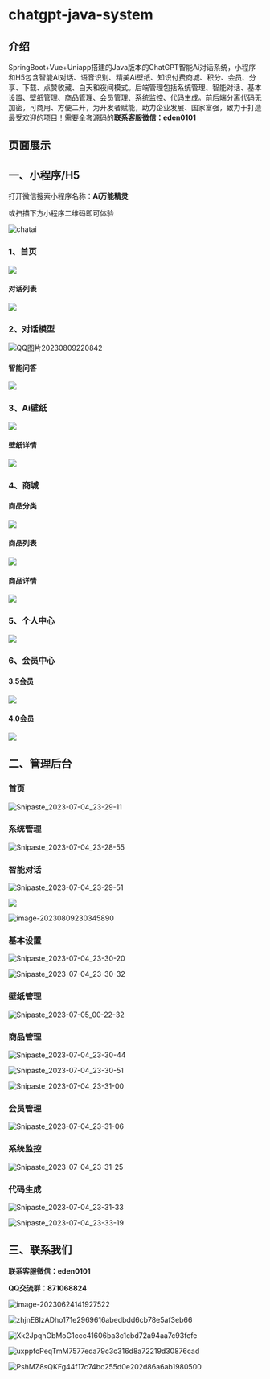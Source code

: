 # chatgpt-java-system

## 介绍
SpringBoot+Vue+Uniapp搭建的Java版本的ChatGPT智能Ai对话系统，小程序和H5包含智能Ai对话、语音识别、精美Ai壁纸、知识付费商城、积分、会员、分享、下载、点赞收藏、白天和夜间模式。后端管理包括系统管理、智能对话、基本设置、壁纸管理、商品管理、会员管理、系统监控、代码生成。前后端分离代码无加密，可商用、方便二开，为开发者赋能，助力企业发展、国家富强，致力于打造最受欢迎的项目！需要全套源码的**联系客服微信：eden0101**

##  页面展示

## 一、小程序/H5

打开微信搜索小程序名称：**Ai万能精灵**

或扫描下方小程序二维码即可体验

![chatai](README.assets/chatai.jpg)

### 1、首页

![](README.assets/QQ图片20230809220914.jpg)

#### 对话列表

![](README.assets/QQ图片20230809221221.jpg)

### 2、对话模型

![QQ图片20230809220842](README.assets/QQ图片20230809220842.jpg)

#### 智能问答

![](README.assets/QQ图片20230809221455.jpg)

### 3、Ai壁纸

![](README.assets/QQ图片20230809220846.jpg)

#### 壁纸详情

![](README.assets/QQ图片20230809221603.jpg)

### 4、商城

#### 商品分类

![](README.assets/QQ图片20230809220850.jpg)

#### 商品列表

![](README.assets/QQ图片20230809220853.jpg)

#### 商品详情

![](README.assets/QQ图片20230809220857.jpg)



### 5、个人中心

![](README.assets/QQ图片20230809220900.jpg)



### 6、会员中心

#### 3.5会员

![](README.assets/QQ图片20230809220903.jpg)

#### 4.0会员

![](README.assets/QQ图片20230809222254.jpg)

## 二、管理后台

### 首页

![Snipaste_2023-07-04_23-29-11](README.assets/Snipaste_2023-07-04_23-29-11.jpg)

### 系统管理

![Snipaste_2023-07-04_23-28-55](README.assets/Snipaste_2023-07-04_23-28-55.jpg)

### 智能对话

![Snipaste_2023-07-04_23-29-51](README.assets/Snipaste_2023-07-04_23-29-51.jpg)

![](README.assets/image-20230809230249954-169159337228114.png)

![image-20230809230345890](README.assets/image-20230809230345890-169159342750616.png)

### 基本设置

![Snipaste_2023-07-04_23-30-20](README.assets/Snipaste_2023-07-04_23-30-20.jpg)

![Snipaste_2023-07-04_23-30-32](README.assets/Snipaste_2023-07-04_23-30-32.jpg)

### 壁纸管理

![Snipaste_2023-07-05_00-22-32](README.assets/Snipaste_2023-07-05_00-22-32.jpg)

### 商品管理

![Snipaste_2023-07-04_23-30-44](README.assets/Snipaste_2023-07-04_23-30-44.jpg)

![Snipaste_2023-07-04_23-30-51](README.assets/Snipaste_2023-07-04_23-30-51.jpg)

![Snipaste_2023-07-04_23-31-00](README.assets/Snipaste_2023-07-04_23-31-00.jpg)

### 会员管理

![Snipaste_2023-07-04_23-31-06](README.assets/Snipaste_2023-07-04_23-31-06.jpg)

### 系统监控

![Snipaste_2023-07-04_23-31-25](README.assets/Snipaste_2023-07-04_23-31-25.jpg)

### 代码生成

![Snipaste_2023-07-04_23-31-33](README.assets/Snipaste_2023-07-04_23-31-33.jpg)

![Snipaste_2023-07-04_23-33-19](README.assets/Snipaste_2023-07-04_23-33-19.jpg)

## 三、联系我们

**联系客服微信：eden0101**

**QQ交流群：871068824**

![image-20230624141927522](README.assets/202306241419069.png)











![zhjnE8IzADho171e2969616abedbdd6cb78e5af3eb66](README.assets/zhjnE8IzADho171e2969616abedbdd6cb78e5af3eb66.jpg)



![Xk2JpqhGbMoG1ccc41606ba3c1cbd72a94aa7c93fcfe](README.assets/Xk2JpqhGbMoG1ccc41606ba3c1cbd72a94aa7c93fcfe.jpg)

![uxppfcPeqTmM7577eda79c3c316d8a72219d30876cad](https://xiebiao-img.oss-cn-hangzhou.aliyuncs.com/img/202307310051317.jpg)

![PshMZ8sQKFg44f17c74bc255d0e202d86a6ab1980500](README.assets/PshMZ8sQKFg44f17c74bc255d0e202d86a6ab1980500.jpg)
